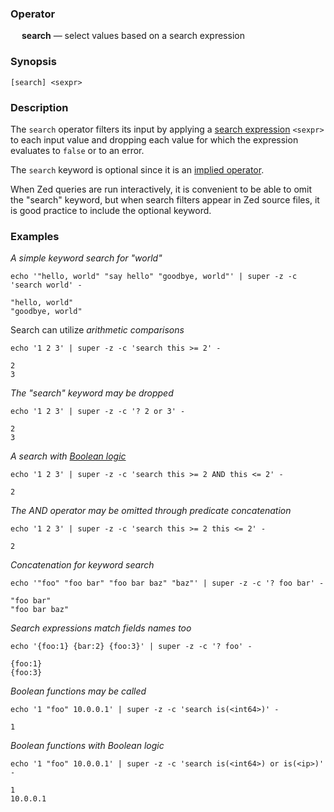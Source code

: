 ### Operator

&emsp; **search** &mdash; select values based on a search expression

### Synopsis
```
[search] <sexpr>
```
### Description

The `search` operator filters its input by applying a [search expression](../search-expressions) `<sexpr>`
to each input value and dropping each value for which the expression evaluates
to `false` or to an error.

The `search` keyword is optional since it is an
[implied operator](../pipeline-model.md#implied-operators).

When Zed queries are run interactively, it is convenient to be able to omit
the "search" keyword, but when search filters appear in Zed source files,
it is good practice to include the optional keyword.

### Examples

_A simple keyword search for "world"_
```mdtest-command
echo '"hello, world" "say hello" "goodbye, world"' | super -z -c 'search world' -
```

```mdtest-output
"hello, world"
"goodbye, world"
```
Search can utilize _arithmetic comparisons_
```mdtest-command
echo '1 2 3' | super -z -c 'search this >= 2' -
```

```mdtest-output
2
3
```
_The "search" keyword may be dropped_
```mdtest-command
echo '1 2 3' | super -z -c '? 2 or 3' -
```

```mdtest-output
2
3
```
_A search with [Boolean logic](../search-expressions.md#boolean-logic)_
```mdtest-command
echo '1 2 3' | super -z -c 'search this >= 2 AND this <= 2' -
```

```mdtest-output
2
```
_The AND operator may be omitted through predicate concatenation_
```mdtest-command
echo '1 2 3' | super -z -c 'search this >= 2 this <= 2' -
```

```mdtest-output
2
```
_Concatenation for keyword search_
```mdtest-command
echo '"foo" "foo bar" "foo bar baz" "baz"' | super -z -c '? foo bar' -
```

```mdtest-output
"foo bar"
"foo bar baz"
```
_Search expressions match fields names too_
```mdtest-command
echo '{foo:1} {bar:2} {foo:3}' | super -z -c '? foo' -
```

```mdtest-output
{foo:1}
{foo:3}
```
_Boolean functions may be called_
```mdtest-command
echo '1 "foo" 10.0.0.1' | super -z -c 'search is(<int64>)' -
```

```mdtest-output
1
```
_Boolean functions with Boolean logic_
```mdtest-command
echo '1 "foo" 10.0.0.1' | super -z -c 'search is(<int64>) or is(<ip>)' -
```

```mdtest-output
1
10.0.0.1
```

